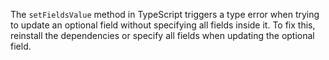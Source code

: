 The `setFieldsValue` method in TypeScript triggers a type error when trying to update an optional field without specifying all fields inside it. To fix this, reinstall the dependencies or specify all fields when updating the optional field.
